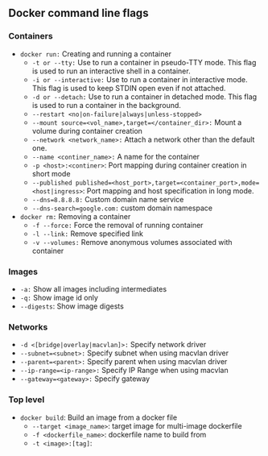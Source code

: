 ## Docker command line flags

### Containers
- `docker run:` Creating and running a container
  - `-t or --tty:` Use to run a container in pseudo-TTY mode. This flag is used to run an interactive shell in a container.
  - `-i or --interactive:` Use to run a container in interactive mode. This flag is used to keep STDIN open even if not attached.
  - `-d or --detach:` Use to run a container in detached mode. This flag is used to run a container in the background.
  - `--restart <no|on-failure|always|unless-stopped>`
  - `--mount source=<vol_name>,target=</container_dir>:` Mount a volume during container creation
  - `--network <network_name>:` Attach a network other than the default one.
  - `--name <continer_name>:` A name for the container
  - `-p <host>:<continer>`: Port mapping during container creation in short mode
  - `--published published=<host_port>,target=<container_port>,mode=<host|ingress>`: Port mapping and host specification in long mode.
  - `--dns=8.8.8.8:` Custom domain name service
  - `--dns-search=google.com:` custom domain namespace
- `docker rm:` Removing a container
  - `-f --force:` Force the removal of running container
  - `-l --link:` Remove specified link
  - `-v --volumes:` Remove anonymous volumes associated with container

### Images
- `-a:` Show all images including intermediates
- `-q:` Show image id only 
- `--digests`: Show image digests

### Networks
- `-d <[bridge|overlay|macvlan]>:` Specify network driver
- `--subnet=<subnet>:` Specify subnet when using macvlan driver
- `--parent=<parent>:` Specify parent when using  macvlan driver
- `--ip-range=<ip-range>:` Specify IP Range when using macvlan
- `--gateway=<gateway>:` Specify gateway

### Top level
- `docker build`: Build an image from a docker file
  - `--target <image_name>`: target image for multi-image dockerfile
  - `-f <dockerfile_name>`: dockerfile name to build from
  - `-t <image>:[tag]`:
